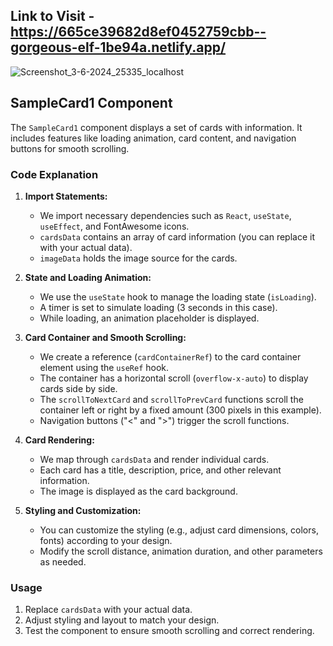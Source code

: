 ## Link to Visit - https://665ce39682d8ef0452759cbb--gorgeous-elf-1be94a.netlify.app/
![Screenshot_3-6-2024_25335_localhost](https://github.com/AmanShukla15/MAP_Frontend_Challenge_01/assets/94132741/e925aa67-ceae-4e22-b91a-8e3bfb8265e2)

## SampleCard1 Component

The `SampleCard1` component displays a set of cards with information. It includes features like loading animation, card content, and navigation buttons for smooth scrolling.

### Code Explanation

1. **Import Statements:**
   - We import necessary dependencies such as `React`, `useState`, `useEffect`, and FontAwesome icons.
   - `cardsData` contains an array of card information (you can replace it with your actual data).
   - `imageData` holds the image source for the cards.

2. **State and Loading Animation:**
   - We use the `useState` hook to manage the loading state (`isLoading`).
   - A timer is set to simulate loading (3 seconds in this case).
   - While loading, an animation placeholder is displayed.

3. **Card Container and Smooth Scrolling:**
   - We create a reference (`cardContainerRef`) to the card container element using the `useRef` hook.
   - The container has a horizontal scroll (`overflow-x-auto`) to display cards side by side.
   - The `scrollToNextCard` and `scrollToPrevCard` functions scroll the container left or right by a fixed amount (300 pixels in this example).
   - Navigation buttons ("<" and ">") trigger the scroll functions.

4. **Card Rendering:**
   - We map through `cardsData` and render individual cards.
   - Each card has a title, description, price, and other relevant information.
   - The image is displayed as the card background.

5. **Styling and Customization:**
   - You can customize the styling (e.g., adjust card dimensions, colors, fonts) according to your design.
   - Modify the scroll distance, animation duration, and other parameters as needed.

### Usage
1. Replace `cardsData` with your actual data.
2. Adjust styling and layout to match your design.
3. Test the component to ensure smooth scrolling and correct rendering.
